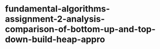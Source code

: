 # fundamental-algorithms-assignment-2-analysis-comparison-of-bottom-up-and-top-down-build-heap-appro